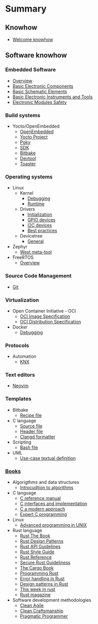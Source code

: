 # Summary

## Knowhow

- [Welcome knowhow](./README.md)

## Software knowhow

### Embedded Software

- [Overview](./domains/software/embedded-software/overview.md)
- [Basic Electronic Components](./domains/software/embedded-software/basic-electronic-components.md)
- [Basic Schematic Elements](./domains/software/embedded-software/basic-schematic-elements.md)
- [Basic Electronic Instruments and Tools](./domains/software/embedded-software/basic-electronic-instruments-and-tools.md)
- [Electronic Modules Safety](./domains/software/embedded-software/electronic-modules-safety.md)

### Build systems

- Yocto/OpenEmbedded
    - [OpenEmbedded](./domains/software/build-systems/yocto-openembedded/openembedded.md)
    - [Yocto Project](./domains/software/build-systems/yocto-openembedded/yocto-project.md)
    - [Poky](./domains/software/build-systems/yocto-openembedded/poky.md)
    - [SDK](./domains/software/build-systems/yocto-openembedded/sdk.md)
    - [Bitbake](./domains/software/build-systems/yocto-openembedded/bitbake.md)
    - [Devtool](./domains/software/build-systems/yocto-openembedded/devtool.md)
    - [Toaster](./domains/software/build-systems/yocto-openembedded/toaster.md)

### Operating systems

- Linux
    - Kernel
        - [Debugging](./domains/software/operating-systems/linux/kernel/debugging.md)
        - [Runtime](./domains/software/operating-systems/linux/kernel/runtime.md)
    - Drivers
        - [Initialization](./domains/software/operating-systems/linux/kernel/subsystems/drivers/initialization.md)
        - [GPIO devices](./domains/software/operating-systems/linux/kernel/subsystems/drivers/gpio-devices.md)
        - [I2C devices](./domains/software/operating-systems/linux/kernel/subsystems/drivers/i2c-devices.md)
        - [Best practices](./domains/software/operating-systems/linux/kernel/subsystems/drivers/best-practices.md)
    - Devicetree
        - [General](./domains/software/operating-systems/linux/devicetree/general.md)
- Zephyr
    - [West meta-tool](./domains/software/operating-systems/zephyr/west.md)
- FreeRTOS
    - [Overview](./domains/software/operating-systems/freertos/overview.md)

### Source Code Management

- [Git](./domains/software/scm/git.md)

### Virtualization

- Open Container Initiative - OCI
    - [OCI Image Specification](./domains/software/virtualization/oci/image-specification.md)
    - [OCI Distribution Specification](./domains/software/virtualization/oci/distribution-specification.md)
- Docker
    - [Debugging](./domains/software/virtualization/docker/debugging.md)

### Protocols

- Automation
    - [KNX](./domains/software/protocols/automation/knx.md)

### Text editors

- [Neovim](./domains/software/text-editors/nvim.md)

### Templates

- Bitbake 
    - [Recipe file](./domains/software/templates/bitbake/recipe.md)
- C language
    - [Source file](./domains/software/templates/c-lang/c-source-file.md)
    - [Header file](./domains/software/templates/c-lang/c-header-file.md)
    - [Clangd formatter](./domains/software/templates/c-lang/clangd-format.md)
- Scripting
    - [Bash file](./domains/software/templates/scripting/bash-script.md)
- UML
    - [Use-case textual definition](./domains/software/templates/uml/use-case-description.md)

### [Books](./domains/software/books/README.md)

- Algorigthms and data structures
    - [Introcudtion to algorithms](./domains/software/books/algorightms-and-data-structures/introduction-to-algorithms.md)
- C language
    - [C reference manual](./domains/software/books/c-language/c-reference-manual.md)
    - [C interfaces and implementation](./domains/software/books/c-language/c-interfaces-and-implementations.md)
    - [C a modern approach](./domains/software/books/c-language/c-a-modern-approach.md)
    - [Expert C programming](./domains/software/books/c-language/expert-c-programming.md)
- Linux
    - [Advanced programming in UNIX](./domains/software/books/linux/advanced-programming-in-unix.md)
- Rust language
    - [Rust The Book](./domains/software/books/rust-lang/rust-the-book.md)
    - [Rust Design Patterns](./domains/software/books/rust-lang/rust-design-patterns.md)
    - [Rust API Guidelines](./domains/software/books/rust-lang/rust-api-guidelines.md)
    - [Rust Style Guide](./domains/software/books/rust-lang/the-rust-style-guide.md)
    - [Rust Reference](./domains/software/books/rust-lang/rust-reference.md)
    - [Secure Rust Guideliness](./domains/software/books/rust-lang/secure-rust-guidelines.md)
    - [The Cargo Book](./domains/software/books/rust-lang/the-cargo-book.md)
    - [Programming Rust](./domains/software/books/rust-lang/programming-rust.md)
    - [Error handling in Rust](./domains/software/books/rust-lang/error-handling-in-rust.md)
    - [Design patterns in Rust](./domains/software/books/rust-lang/design-patterns-in-rust.md)
    - [This week in rust](./domains/software/books/rust-lang/this-week-in-rust.md) 
    - [Rust magazine](./domains/software/books/rust-lang/rust-magazine.md)
- Software development methodologies
    - [Clean Agile](./domains/software/books/software-development-methodologies/clean-agile.md)
    - [Clean Craftsmanship](./domains/software/books/software-development-methodologies/clean-craftsmanship.md)
    - [Pragmatic Programmer](./domains/software/books/software-development-methodologies/pragmatic-programmer.md)

